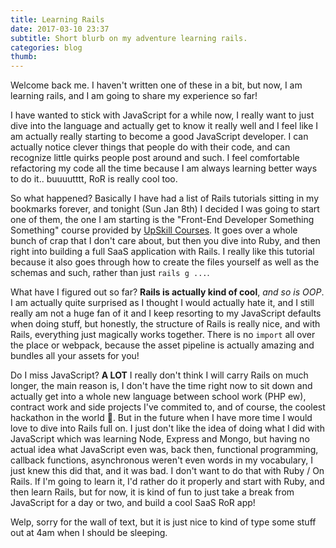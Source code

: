 ```yaml
---
title: Learning Rails
date: 2017-03-10 23:37
subtitle: Short blurb on my adventure learning rails.
categories: blog
thumb:
---
```

Welcome back me. I haven't written one of these in a bit, but now, I am learning rails, and I am going to share my experience so far!

I have wanted to stick with JavaScript for a while now, I really want to just dive into the language and actually get to know it really well and I feel like I am actually really starting to become a good JavaScript developer. I can actually notice clever things that people do with their code, and can recognize little quirks people post around and such. I feel comfortable refactoring my code all the time because I am always learning better ways to do it.. buuuutttt, RoR is really cool too.

So what happened? Basically I have had a list of Rails tutorials sitting in my bookmarks forever, and tonight (Sun Jan 8th) I decided I was going to start one of them, the one I am starting is the "Front-End Developer Something Something" course provided by [UpSkill Courses](http://upskillcourses.com). It goes over a whole bunch of crap that I don't care about, but then you dive into Ruby, and then right into building a full SaaS application with Rails. I really like this tutorial because it also goes through how to create the files yourself as well as the schemas and such, rather than just `rails g ...`.

What have I figured out so far? __Rails is actually kind of cool__, _and so is OOP_. I am actually quite surprised as I thought I would actually hate it, and I still really am not a huge fan of it and I keep resorting to my JavaScript defaults when doing stuff, but honestly, the structure of Rails is really nice, and with Rails, everything just magically works together. There is no `import` all over the place or webpack, because the asset pipeline is actually amazing and bundles all your assets for you!

Do I miss JavaScript? __A LOT__ I really don't think I will carry Rails on much longer, the main reason is, I don't have the time right now to sit down and actually get into a whole new language between school work (PHP ew), contract work and side projects I've commited to, and of course, the coolest hackathon in the world 🍌. But in the future when I have more time I would love to dive into Rails full on. I just don't like the idea of doing what I did with JavaScript which was learning Node, Express and Mongo, but having no actual idea what JavaScript even was, back then, functional programming, callback functions, asynchronous weren't even words in my vocabulary, I just knew this did that, and it was bad. I don't want to do that with Ruby / On Rails. If I'm going to learn it, I'd rather do it properly and start with Ruby, and then learn Rails, but for now, it is kind of fun to just take a break from JavaScript for a day or two, and build a cool SaaS RoR app!

Welp, sorry for the wall of text, but it is just nice to kind of type some stuff out at 4am when I should be sleeping.